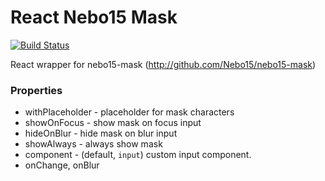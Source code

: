 # React Nebo15 Mask

[![Build Status](https://travis-ci.org/Nebo15/react-nebo15-mask.svg?branch=master)](https://travis-ci.org/Nebo15/react-nebo15-mask)

React wrapper for nebo15-mask (http://github.com/Nebo15/nebo15-mask)

### Properties

- withPlaceholder - placeholder for mask characters
- showOnFocus - show mask on focus input
- hideOnBlur - hide mask on blur input
- showAlways - always show mask
- component - (default, `input`) custom input component.
- onChange, onBlur
